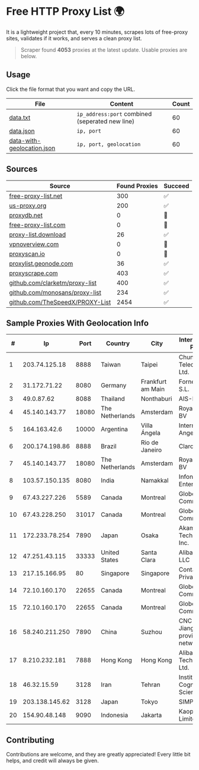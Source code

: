 
# Free HTTP Proxy List 🌍

It is a lightweight project that, every 10 minutes, scrapes lots of free-proxy sites, validates if it works, and serves a clean proxy list.


> Scraper found **4053** proxies at the latest update. Usable proxies are below.

## Usage

Click the file format that you want and copy the URL.


|File|Content|Count|
|----|-------|-----|
|[data.txt](https://raw.githubusercontent.com/themiralay/Proxy-List-World/master/data.txt)|`ip_address:port` combined (seperated new line)|60|
|[data.json](https://raw.githubusercontent.com/themiralay/Proxy-List-World/master/data.json)|`ip, port`|60|
|[data-with-geolocation.json](https://raw.githubusercontent.com/themiralay/Proxy-List-World/master/data-with-geolocation.json)|`ip, port, geolocation`|60|

## Sources

|Source|Found Proxies|Succeed|
|------|-------------|-------|
|[free-proxy-list.net](https://free-proxy-list.net)|300|✅|
|[us-proxy.org](https://www.us-proxy.org)|200|✅|
|[proxydb.net](http://proxydb.net)|0|🚫|
|[free-proxy-list.com](https://free-proxy-list.com/?page=&port=&type%5B%5D=http&type%5B%5D=https&up_time=0&search=Search)|0|🚫|
|[proxy-list.download](https://www.proxy-list.download/HTTP)|26|✅|
|[vpnoverview.com](https://vpnoverview.com/privacy/anonymous-browsing/free-proxy-servers)|0|🚫|
|[proxyscan.io](https://www.proxyscan.io)|0|🚫|
|[proxylist.geonode.com](https://proxylist.geonode.com/api/proxy-list?limit=300&page=1&sort_by=lastChecked&sort_type=desc&protocols=http,https)|36|✅|
|[proxyscrape.com](https://api.proxyscrape.com/v2/?request=displayproxies&protocol=http&timeout=10000&country=all&ssl=all&anonymity=all)|403|✅|
|[github.com/clarketm/proxy-list](https://raw.githubusercontent.com/clarketm/proxy-list/master/proxy-list-raw.txt)|400|✅|
|[github.com/monosans/proxy-list](https://raw.githubusercontent.com/monosans/proxy-list/main/proxies/http.txt)|234|✅|
|[github.com/TheSpeedX/PROXY-List](https://raw.githubusercontent.com/TheSpeedX/PROXY-List/master/http.txt)|2454|✅|


## Sample Proxies With Geolocation Info

|#|Ip|Port|Country|City|Internet Service Provider|
|-|--|----|-------|----|-------------------------|
|1|203.74.125.18|8888|Taiwan|Taipei|Chunghwa Telecom Co., Ltd.|
|2|31.172.71.22|8080|Germany|Frankfurt am Main|Fornex Hosting S.L.|
|3|49.0.87.62|8088|Thailand|Nonthaburi|AIS-Fibre|
|4|45.140.143.77|18080|The Netherlands|Amsterdam|RoyaleHosting BV|
|5|164.163.42.6|10000|Argentina|Villa Ángela|Interret Villa Angela SRL|
|6|200.174.198.86|8888|Brazil|Rio de Janeiro|Claro S.A|
|7|45.140.143.77|18080|The Netherlands|Amsterdam|RoyaleHosting BV|
|8|103.57.150.135|8080|India|Namakkal|Infonet Comm Enterprises|
|9|67.43.227.226|5589|Canada|Montreal|GloboTech Communications|
|10|67.43.228.250|31017|Canada|Montreal|GloboTech Communications|
|11|172.233.78.254|7890|Japan|Osaka|Akamai Technologies, Inc.|
|12|47.251.43.115|33333|United States|Santa Clara|Alibaba Cloud LLC|
|13|217.15.166.95|80|Singapore|Singapore|Contabo Asia Private Limited|
|14|72.10.160.170|22655|Canada|Montreal|GloboTech Communications|
|15|72.10.160.170|22655|Canada|Montreal|GloboTech Communications|
|16|58.240.211.250|7890|China|Suzhou|CNC Group Jiangsu province network|
|17|8.210.232.181|7888|Hong Kong|Hong Kong|Alibaba (US) Technology Co., Ltd.|
|18|46.32.15.59|3128|Iran|Tehran|Institute Cognitive Science Studies|
|19|203.138.145.62|3128|Japan|Tokyo|SIMPLEIA|
|20|154.90.48.148|9090|Indonesia|Jakarta|Kaopu Cloud HK Limited|



## Contributing

Contributions are welcome, and they are greatly appreciated! Every
little bit helps, and credit will always be given.

